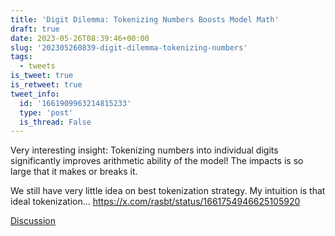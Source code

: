 ```yaml
---
title: 'Digit Dilemma: Tokenizing Numbers Boosts Model Math'
draft: true
date: 2023-05-26T08:39:46+00:00
slug: '202305260839-digit-dilemma-tokenizing-numbers'
tags:
  - tweets
is_tweet: true
is_retweet: true
tweet_info:
  id: '1661909963214815233'
  type: 'post'
  is_thread: False
---
```




Very interesting insight: 
Tokenizing numbers into individual digits significantly improves arithmetic ability of the model! The impacts is so large that it makes or breaks it.

We still have very little idea on best tokenization strategy. My intuition is that ideal tokenization… <https://x.com/rasbt/status/1661754946625105920>

[Discussion](https://x.com/sytelus/status/1661909963214815233)
